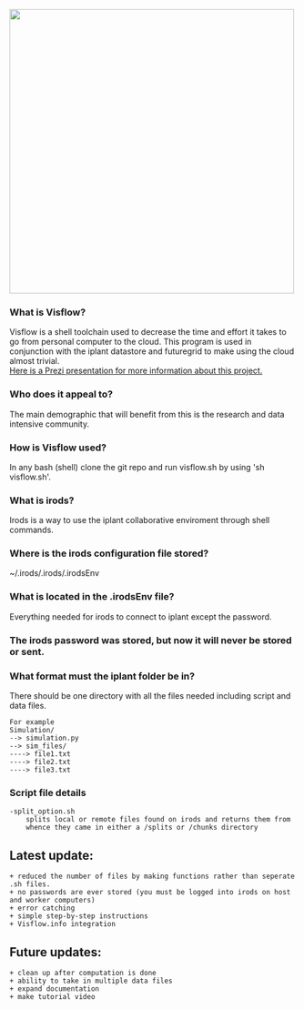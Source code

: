 <img src="https://i.imgur.com/SzLKWcz.png" width="500"><br>

<h3>What is Visflow?</h3>
	Visflow is a shell toolchain used to decrease the time and effort it takes to go from personal computer to
	the cloud. This program is used in conjunction with the iplant datastore and futuregrid to make using the
	cloud almost trivial.<br>
	<a href="https://prezi.com/vwknpr_-ewh2/visflow/?utm_campaign=share&utm_medium=copy">Here is a Prezi presentation for more information about this project.</a>
	
<h3>Who does it appeal to?</h3>
	 The main demographic that will benefit from this is the research and data intensive community.<br>
<h3>How is Visflow used?</h3>
	In any bash (shell) clone the git repo and run visflow.sh by using 'sh visflow.sh'.

<h3>What is irods?</h3>
	Irods is a way to use the iplant collaborative enviroment through shell commands.

<h3>Where is the irods configuration file stored?</h3>
	~/.irods/.irods/.irodsEnv

<h3>What is located in the .irodsEnv file?</h3>
	Everything needed for irods to connect to iplant except the password.

<h3>The irods password was stored, but now it will never be stored or sent.<h3>

<h3>What format must the iplant folder be in?</h3>
	There should be one directory with all the files needed including script and data files.  
	  
	For example  
	Simulation/  
	--> simulation.py
	--> sim_files/
	----> file1.txt
	----> file2.txt
	----> file3.txt


<h3>Script file details</h3>

	-split_option.sh
		splits local or remote files found on irods and returns them from 	
		whence they came in either a /splits or /chunks directory
	

## Latest update:   
	+ reduced the number of files by making functions rather than seperate .sh files.   
	+ no passwords are ever stored (you must be logged into irods on host and worker computers)   
	+ error catching   
	+ simple step-by-step instructions   
	+ Visflow.info integration   

## Future updates:   
	+ clean up after computation is done   
	+ ability to take in multiple data files   
	+ expand documentation   
	+ make tutorial video   
